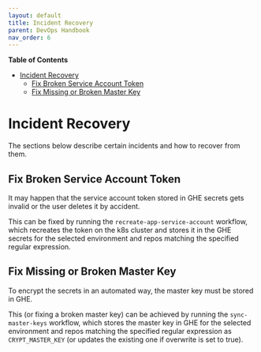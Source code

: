 ```yaml
---
layout: default
title: Incident Recovery
parent: DevOps Handbook
nav_order: 6
---
```


**Table of Contents**

<!-- START doctoc generated TOC please keep comment here to allow auto update -->
<!-- DON'T EDIT THIS SECTION, INSTEAD RE-RUN doctoc TO UPDATE -->

- [Incident Recovery](#incident-recovery)
  - [Fix Broken Service Account Token](#fix-broken-service-account-token)
  - [Fix Missing or Broken Master Key](#fix-missing-or-broken-master-key)

<!-- END doctoc generated TOC please keep comment here to allow auto update -->

# Incident Recovery

The sections below describe certain incidents and how to recover from them.

## Fix Broken Service Account Token

It may happen that the service account token stored in GHE secrets gets invalid or the user deletes it by accident.

This can be fixed by running the `recreate-app-service-account` workflow, which recreates the token on the k8s cluster
and stores it in the GHE secrets for the selected environment and repos matching the specified regular expression.

## Fix Missing or Broken Master Key

To encrypt the secrets in an automated way, the master key must be stored in GHE.

This (or fixing a broken master key) can be achieved by running the `sync-master-keys` workflow, which stores the master
key in GHE for the selected environment and repos matching the specified regular expression as `CRYPT_MASTER_KEY`
(or updates the existing one if overwrite is set to true).
